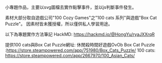 小專題作品，主要以svg圖檔去實作點擊事件，並以js判斷事件發生。

素材大部分取自遊戲公司"100 Cozy Games"之"100 cats 系列"與遊戲"Box Cat Puzzle"。
因素材皆未獲授權，所以僅供私人學習用途。

以下為專題實作方法筆記
HackMD:
https://hackmd.io/@HongYu/ryaJXXrqR


提供100 cats與Box Cat Puzzle網址:     休閒殺時間好遊戲OvOb
Box Cat Puzzle :https://store.steampowered.com/app/751980/Box_Cats_Puzzle/
100 cats: https://store.steampowered.com/app/2667970/100_Asian_Cats/